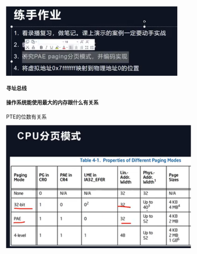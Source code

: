 ![img_10.png](img_10.png)


#### 寻址总线


#### 操作系统能使用最大的内存跟什么有关系
PTE的位数有关系

![img_11.png](img_11.png)

